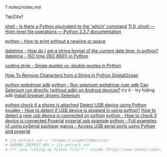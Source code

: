
?
notes/notes.md

TabZilla?

[shell - Is there a Python equivalent to the 'which' command](https://stackoverflow.com/questions/9877462/is-there-a-python-equivalent-to-the-which-command)
[11.9. shutil — High-level file operations — Python 3.3.7 documentation ](https://docs.python.org/3.3/library/shutil.html#shutil.which)

[python - How to print without a newline or space](https://stackoverflow.com/questions/493386/how-to-print-without-a-newline-or-space)

[datetime - How do I get a string format of the current date time, in python?](https://stackoverflow.com/questions/3316882/how-do-i-get-a-string-format-of-the-current-date-time-in-python)
[datetime - ISO time (ISO 8601) in Python](https://stackoverflow.com/questions/2150739/iso-time-iso-8601-in-python)

[coding style - Single quotes vs. double quotes in Python](https://stackoverflow.com/questions/56011/single-quotes-vs-double-quotes-in-python)

[How To Remove Characters from a String in Python  DigitalOcean ](https://www.digitalocean.com/community/tutorials/python-remove-character-from-string)

[python webdriver adb](https://www.google.com/search?q=python+webdriver+adb&ie=UTF-8)
[python - Run selenium webdriver over adb](https://stackoverflow.com/questions/74854485/run-selenium-webdriver-over-adb)
[Can Selenium run directly (without adb) on Android devices?](https://stackoverflow.com/questions/47241725/can-selenium-run-directly-without-adb-on-android-devices)
  try it - try hiding adb
[Install browser drivers  Selenium ](https://www.selenium.dev/documentation/webdriver/getting_started/install_drivers/)

[python check if a phone is attached](https://www.google.com/search?q=python+check+if+a+phone+is+attached&ie=UTF-8)
[Detect USB device using Python](https://www.google.com/search?q=Detect+USB+device+using+Python&sa=X&biw=1512&bih=833&dpr=2)
[pyudev - How to detect if USB device is plugged in using python?](https://stackoverflow.com/questions/60014591/how-to-detect-if-usb-device-is-plugged-in-using-python)
[How to detect a new usb device is connected on python](https://stackoverflow.com/questions/47495206/how-to-detect-a-new-usb-device-is-connected-on-python)
[python - How to check if device is connected Pyserial](https://stackoverflow.com/questions/21050671/how-to-check-if-device-is-connected-pyserial)
[pyserial usb example](https://www.google.com/search?q=pyserial+usb+example)
[python - Full examples of using pySerial package](https://stackoverflow.com/questions/676172/full-examples-of-using-pyserial-package)
[macos - Access USB serial ports using Python and pyserial](https://stackoverflow.com/questions/6316584/access-usb-serial-ports-using-python-and-pyserial)


```py
# jls_extract_var = 'chrome://inspect/#devices'
# CHROME_INSPECT_URL = jls_extract_var
# ??? Java linting my Python file?? : vscode (https://www.reddit.com/r/vscode/comments/n05vl9/java_linting_my_python_file/)
```
